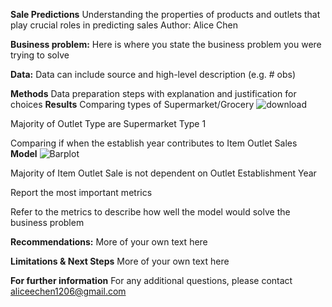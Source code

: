 **Sale Predictions**
Understanding the properties of products and outlets that play crucial roles in predicting sales
Author: Alice Chen

**Business problem:**
Here is where you state the business problem you were trying to solve

**Data:**
Data can include source and high-level description (e.g. # obs)

**Methods**
Data preparation steps with explanation and justification for choices
**Results**
Comparing types of Supermarket/Grocery
![download](https://user-images.githubusercontent.com/110635256/191854185-84d62be8-347d-455b-b0eb-80dc3c90f190.png)


Majority of Outlet Type are Supermarket Type 1

Comparing if when the establish year contributes to Item Outlet Sales
**Model**
![Barplot](https://user-images.githubusercontent.com/110635256/191854268-fb6ccadd-9606-4777-84ea-292a1bcddac3.png)

Majority of Item Outlet Sale is not dependent on Outlet Establishment Year

Report the most important metrics

Refer to the metrics to describe how well the model would solve the business problem

**Recommendations:**
More of your own text here

**Limitations & Next Steps**
More of your own text here

**For further information**
For any additional questions, please contact aliceechen1206@gmail.com
